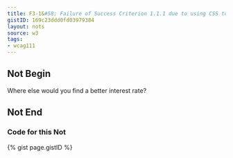 ```yaml
---
title: F3-1&#58; Failure of Success Criterion 1.1.1 due to using CSS to include images that convey important information
gistID: 169c23ddd0fd03979384
layout: nots
source: w3
tags:
- wcag111
---
```


<h2 aria-describedby="{{ page.gistID }}">Not Begin</h2>
<div class="rendered-not">
<p id="bestinterest">
  Where else would you find a better interest rate?
</p>
</div> <!-- rendered-not -->

<h2 aria-describedby="{{ page.gistID }}">Not End</h2>

<h3 aria-describedby="{{ page.gistID }}">Code for this Not</h3>
{% gist page.gistID %}